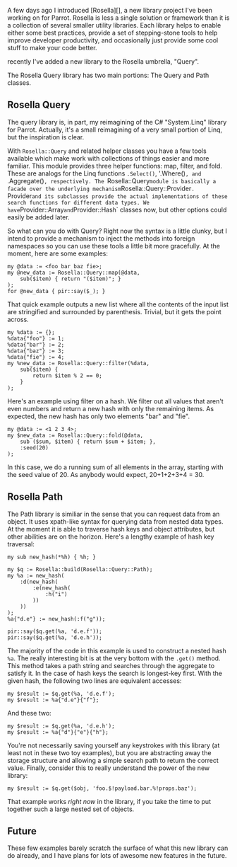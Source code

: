A few days ago I introduced [Rosella][], a new library project I've been
working on for Parrot. Rosella is less a single solution or framework than
it is a collection of several smaller utility libraries. Each library helps
to enable either some best practices, provide a set of stepping-stone tools
to help improve developer productivity, and occasionally just provide some
cool stuff to make your code better.

recently I've added a new library to the Rosella umbrella, "Query".

The Rosella Query library has two main portions: The Query and Path classes.

## Rosella Query

The query library is, in part, my reimagining of the C# "System.Linq" library
for Parrot. Actually, it's a small reimagining of a very small portion of
Linq, but the inspiration is clear.

With `Rosella::Query` and related helper classes you have a few tools
available which make work with collections of things easier and more
familiar. This module provides three helper functions: map, filter, and
fold. These are analogs for the Linq functions `.Select()`, '.Where()`,
and `.Aggregate()`, respectively. The `Rosella::Query` module is basically
a facade over the underlying mechanism `Rosella::Query::Provider`.
`Provider` and its subclasses provide the actual implementations of these
search functions for different data types. We have `Provider::Array` and
`Provider::Hash` classes now, but other options could easily be added
later.

So what can you do with Query? Right now the syntax is a little clunky, but
I intend to provide a mechanism to inject the methods into foreign namespaces
so you can use these tools a little bit more gracefully. At the moment, here
are some examples:

    my @data := <foo bar baz fie>;
    my @new_data := Rosella::Query::map(@data,
        sub($item) { return "($item)"; }
    );
    for @new_data { pir::say($_); }

That quick example outputs a new list where all the contents of the input
list are stringified and surrounded by parenthesis. Trivial, but it gets
the point across.

    my %data := {};
    %data{"foo"} := 1;
    %data{"bar"} := 2;
    %data{"baz"} := 3;
    %data{"fie"} := 4;
    my %new_data := Rosella::Query::filter(%data,
        sub($item) {
            return $item % 2 == 0;
        }
    );

Here's an example using filter on a hash. We filter out all values that
aren't even numbers and return a new hash with only the remaining items.
As expected, the new hash has only two elements "bar" and "fie".

    my @data := <1 2 3 4>;
    my $new_data := Rosella::Query::fold(@data,
        sub ($sum, $item) { return $sum + $item; },
        :seed(20)
    );

In this case, we do a running sum of all elements in the array, starting
with the seed value of 20. As anybody would expect, 20+1+2+3+4 = 30.

## Rosella Path

The Path library is similiar in the sense that you can request data from
an object. It uses xpath-like syntax for querying data from nested data
types. At the moment it is able to traverse hash keys and object attributes,
but other abilities are on the horizon. Here's a lengthy example of hash
key traversal:

    my sub new_hash(*%h) { %h; }

    my $q := Rosella::build(Rosella::Query::Path);
    my %a := new_hash(
        :d(new_hash(
            :e(new_hash(
                :h("i")
            ))
        ))
    );
    %a{"d.e"} := new_hash(:f("g"));

    pir::say($q.get(%a, 'd.e.f'));
    pir::say($q.get(%a, 'd.e.h'));

The majority of the code in this example is used to construct a nested hash
`%a`. The really interesting bit is at the very bottom with the `.get()`
method. This method takes a path string and searches through the aggregate
to satisfy it. In the case of hash keys the search is longest-key first.
With the given hash, the following two lines are equivalent accesses:

    my $result := $q.get(%a, 'd.e.f');
    my $result := %a{"d.e"}{"f"};

And these two:

    my $result := $q.get(%a, 'd.e.h');
    my $result := %a{"d"}{"e"}{"h"};

You're not necessarily saving yourself any keystrokes with this library
(at least not in these two toy examples), but you are abstracting away
the storage structure and allowing a simple search path to return the
correct value. Finally, consider this to really understand the power of
the new library:

    my $result := $q.get($obj, 'foo.$!payload.bar.%!props.baz');

That example works *right now* in the library, if you take the time to
put together such a large nested set of objects.

## Future

These few examples barely scratch the surface of what this new library
can do already, and I have plans for lots of awesome new features in the
future.
